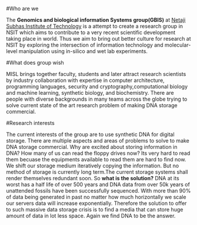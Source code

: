#Who are we

The **Genomics and biological information Systems group(GBIS)** at [Netaji Subhas Institute of Technology](https://en.wikipedia.org/wiki/Netaji_Subhas_Institute_of_Technology) is a
attempt to create a research group in NSIT which aims to contribute to a very recent scientific development taking place in world.
Thus we aim to bring out better culture for research at NSIT by exploring the intersection of information technology and molecular-level
manipulation using in-silico and wet lab experiments.


#What does group wish

MISL brings together faculty, students and later attract research scientists by industry collaboration 
with expertise in computer architecture, programming languages, security and cryptography,computational biology and machine learning,
synthetic biology, and biochemistry. There are people with diverse backgrounds in many teams 
across the globe trying to solve current state of the art research problem of making DNA storage commercial.

#Research interests

The current interests of the group are to use synthetic DNA for digital storage. There are multiple aspects and areas of 
problems to solve to make DNA storage commercial. Why are excited about storing information in DNA?
How many of us can read the floppy drives now? Its very hard to read them becuase the equipments available to read them are
hard to find now. We shift our storage medium iteratively copying the information. But no method of storage is currently 
long term.The current storage systems shall render themselves redundant soon.
So **what is the solution?**
DNA at its worst has a half life of over 500 years and DNA data from over 50k years of unattended fossils have been successfully
sequenced. 
With more than 90% of data being generated in past no matter how much horizontally we scale our servers data will increase 
exponentially. Therefore the solution to offer to such massive data storage crisis is to find a media that can store huge
amount of data in lot less space. Again we find DNA to be the answer.
